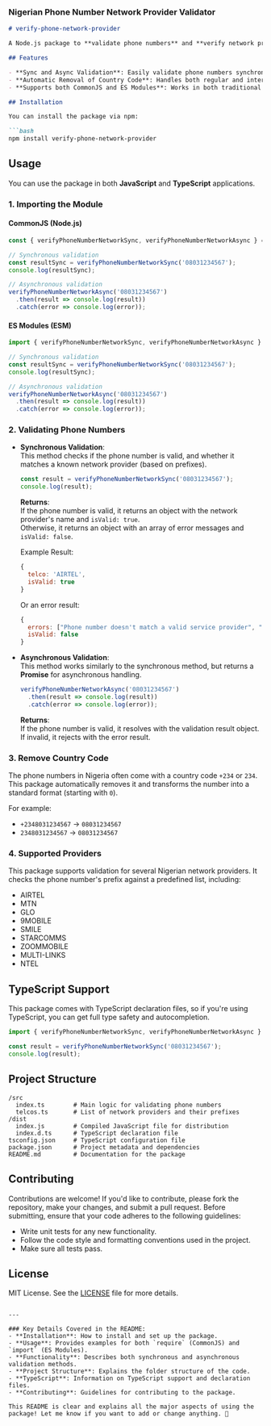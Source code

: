 

### **Nigerian Phone Number Network Provider Validator**

```markdown
# verify-phone-network-provider

A Node.js package to **validate phone numbers** and **verify network provider** for Nigerian phone numbers. It supports both **sync** and **async** validation, ensuring that phone numbers are valid and belong to a recognized network provider.

## Features

- **Sync and Async Validation**: Easily validate phone numbers synchronously or asynchronously.
- **Automatic Removal of Country Code**: Handles both regular and international formats of Nigerian phone numbers.
- **Supports both CommonJS and ES Modules**: Works in both traditional Node.js (`require`) and modern JavaScript (`import`).

## Installation

You can install the package via npm:

```bash
npm install verify-phone-network-provider
```

## Usage

You can use the package in both **JavaScript** and **TypeScript** applications.

### 1. Importing the Module

#### **CommonJS (Node.js)**

```javascript
const { verifyPhoneNumberNetworkSync, verifyPhoneNumberNetworkAsync } = require('verify-phone-network-provider');

// Synchronous validation
const resultSync = verifyPhoneNumberNetworkSync('08031234567');
console.log(resultSync);

// Asynchronous validation
verifyPhoneNumberNetworkAsync('08031234567')
  .then(result => console.log(result))
  .catch(error => console.log(error));
```

#### **ES Modules (ESM)**

```javascript
import { verifyPhoneNumberNetworkSync, verifyPhoneNumberNetworkAsync } from 'verify-phone-network-provider';

// Synchronous validation
const resultSync = verifyPhoneNumberNetworkSync('08031234567');
console.log(resultSync);

// Asynchronous validation
verifyPhoneNumberNetworkAsync('08031234567')
  .then(result => console.log(result))
  .catch(error => console.log(error));
```

### 2. Validating Phone Numbers

- **Synchronous Validation**:  
  This method checks if the phone number is valid, and whether it matches a known network provider (based on prefixes).

  ```javascript
  const result = verifyPhoneNumberNetworkSync('08031234567');
  console.log(result);
  ```

  **Returns**:  
  If the phone number is valid, it returns an object with the network provider's name and `isValid: true`.  
  Otherwise, it returns an object with an array of error messages and `isValid: false`.

  Example Result:
  ```javascript
  {
    telco: 'AIRTEL',
    isValid: true
  }
  ```

  Or an error result:
  ```javascript
  {
    errors: ["Phone number doesn't match a valid service provider", "Phone number should be 11 characters long"],
    isValid: false
  }
  ```

- **Asynchronous Validation**:  
  This method works similarly to the synchronous method, but returns a **Promise** for asynchronous handling.

  ```javascript
  verifyPhoneNumberNetworkAsync('08031234567')
    .then(result => console.log(result))
    .catch(error => console.log(error));
  ```

  **Returns**:  
  If the phone number is valid, it resolves with the validation result object. If invalid, it rejects with the error result.

### 3. Remove Country Code
The phone numbers in Nigeria often come with a country code `+234` or `234`. This package automatically removes it and transforms the number into a standard format (starting with `0`).

For example:
- `+2348031234567` → `08031234567`
- `2348031234567` → `08031234567`

### 4. Supported Providers
This package supports validation for several Nigerian network providers. It checks the phone number's prefix against a predefined list, including:

- AIRTEL
- MTN
- GLO
- 9MOBILE
- SMILE
- STARCOMMS
- ZOOMMOBILE
- MULTI-LINKS
- NTEL

## TypeScript Support

This package comes with TypeScript declaration files, so if you're using TypeScript, you can get full type safety and autocompletion.

```typescript
import { verifyPhoneNumberNetworkSync, verifyPhoneNumberNetworkAsync } from 'verify-phone-network-provider';

const result = verifyPhoneNumberNetworkSync('08031234567');
console.log(result);
```

## Project Structure

```
/src
  index.ts        # Main logic for validating phone numbers
  telcos.ts       # List of network providers and their prefixes
/dist
  index.js        # Compiled JavaScript file for distribution
  index.d.ts      # TypeScript declaration file
tsconfig.json     # TypeScript configuration file
package.json      # Project metadata and dependencies
README.md         # Documentation for the package
```

## Contributing

Contributions are welcome! If you'd like to contribute, please fork the repository, make your changes, and submit a pull request. Before submitting, ensure that your code adheres to the following guidelines:

- Write unit tests for any new functionality.
- Follow the code style and formatting conventions used in the project.
- Make sure all tests pass.

## License

MIT License. See the [LICENSE](LICENSE) file for more details.
```

---

### Key Details Covered in the README:
- **Installation**: How to install and set up the package.
- **Usage**: Provides examples for both `require` (CommonJS) and `import` (ES Modules).
- **Functionality**: Describes both synchronous and asynchronous validation methods.
- **Project Structure**: Explains the folder structure of the code.
- **TypeScript**: Information on TypeScript support and declaration files.
- **Contributing**: Guidelines for contributing to the package.

This README is clear and explains all the major aspects of using the package! Let me know if you want to add or change anything. 🚀
